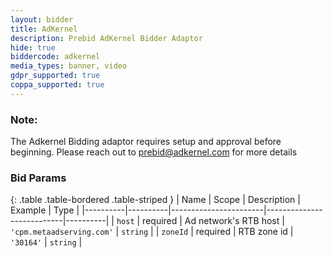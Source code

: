 ```yaml
---
layout: bidder
title: AdKernel
description: Prebid AdKernel Bidder Adaptor
hide: true
biddercode: adkernel
media_types: banner, video
gdpr_supported: true
coppa_supported: true
---
```


### Note:

The Adkernel Bidding adaptor requires setup and approval before beginning. Please reach out to <prebid@adkernel.com> for more details

### Bid Params

{: .table .table-bordered .table-striped }
| Name     | Scope    | Description           | Example                   | Type     |
|----------|----------|-----------------------|---------------------------|----------|
| `host`   | required | Ad network's RTB host | `'cpm.metaadserving.com'` | `string` |
| `zoneId` | required | RTB zone id           | `'30164'`                 | `string` |
